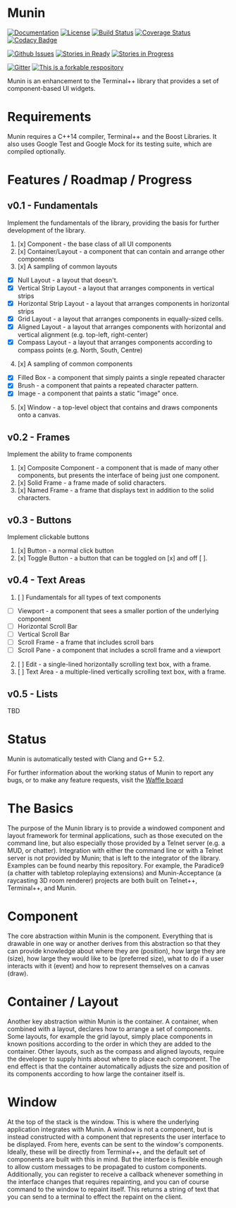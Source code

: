 # Munin

[![Documentation](https://codedocs.xyz/KazDragon/munin.svg)](https://codedocs.xyz/KazDragon/munin/)
[![License](https://img.shields.io/github/license/KazDragon/munin.svg)](https://en.wikipedia.org/wiki/MIT_License)
[![Build Status](https://travis-ci.org/KazDragon/munin.svg?branch=master)](https://travis-ci.org/KazDragon/munin)
[![Coverage Status](https://coveralls.io/repos/github/KazDragon/munin/badge.svg?branch=master)](https://coveralls.io/github/KazDragon/munin?branch=master)
[![Codacy Badge](https://api.codacy.com/project/badge/Grade/cbf22a847dc040b1a9dee8be3eda00d3)](https://www.codacy.com/app/KazDragon/munin?utm_source=github.com&amp;utm_medium=referral&amp;utm_content=KazDragon/munin&amp;utm_campaign=Badge_Grade)

[![Github Issues](https://img.shields.io/github/issues/KazDragon/munin.svg)](https://github.com/KazDragon/munin/issues)
[![Stories in Ready](https://badge.waffle.io/KazDragon/munin.png?label=ready&title=Stories%20In%20Ready)](https://waffle.io/KazDragon/munin)
[![Stories in Progress](https://badge.waffle.io/KazDragon/munin.png?label=in%20progress&title=Stories%20In%20Progress)](https://waffle.io/KazDragon/munin)

[![Gitter](https://badges.gitter.im/KazDragon/munin.svg)](https://gitter.im/KazDragon/munin?utm_source=badge&utm_medium=badge&utm_campaign=pr-badge)
[![This is a forkable respository](https://img.shields.io/badge/forkable-yes-brightgreen.svg)](https://basicallydan.github.io/forkability/?u=KazDragon&r=munin)

Munin is an enhancement to the Terminal++ library that provides a set of component-based UI widgets.

# Requirements

Munin requires a C++14 compiler, Terminal++ and the Boost Libraries.  It also uses Google Test and Google Mock for its testing suite, which are compiled optionally.

# Features / Roadmap / Progress

## v0.1 - Fundamentals
Implement the fundamentals of the library, providing the basis for further development of the library.
1. [x] Component - the base class of all UI components
2. [x] Container/Layout - a component that can contain and arrange other components
3. [x] A sampling of common layouts 
 * [x] Null Layout - a layout that doesn't.
 * [x] Vertical Strip Layout - a layout that arranges components in vertical strips
 * [x] Horizontal Strip Layout - a layout that arranges components in horizontal strips
 * [x] Grid Layout - a layout that arranges components in equally-sized cells.
 * [x] Aligned Layout - a layout that arranges components with horizontal and vertical alignment (e.g. top-left, right-center)
 * [x] Compass Layout - a layout that arranges components according to compass points (e.g. North, South, Centre)
4. [x] A sampling of common components
 * [x] Filled Box - a component that simply paints a single repeated character
 * [x] Brush - a component that paints a repeated character pattern.
 * [x] Image - a component that paints a static "image" once.
5. [x] Window - a top-level object that contains and draws components onto a canvas.

 ## v0.2 - Frames
 Implement the ability to frame components
 1. [x] Composite Component - a component that is made of many other components, but presents the interface of being just one component.
 2. [x] Solid Frame - a frame made of solid characters.
 3. [x] Named Frame - a frame that displays text in addition to the solid characters.
 
 ## v0.3 - Buttons
 Implement clickable buttons
 1. [x] Button - a normal click button
 2. [x] Toggle Button - a button that can be toggled on [x] and off [ ].
 
 ## v0.4 - Text Areas
 1. [ ] Fundamentals for all types of text components
  * [ ] Viewport - a component that sees a smaller portion of the underlying component
  * [ ] Horizontal Scroll Bar
  * [ ] Vertical Scroll Bar
  * [ ] Scroll Frame - a frame that includes scroll bars
  * [ ] Scroll Pane - a component that includes a scroll frame and a viewport
 2. [ ] Edit - a single-lined horizontally scrolling text box, with a frame.
 3. [ ] Text Area - a multiple-lined vertically scrolling text box, with a frame.
 
 ## v0.5 - Lists
 TBD


# Status

Munin is automatically tested with Clang and G++ 5.2.

For further information about the working status of Munin to report any bugs, or to make any feature requests, visit the [Waffle board](https://waffle.io/KazDragon/munin)

# The Basics

The purpose of the Munin library is to provide a windowed component and layout framework for terminal applications, such as those executed on the command line, but also especially those provided by a Telnet server (e.g. a MUD, or chatter).  Integration with either the command line or with a Telnet server is not provided by Munin; that is left to the integrator of the library.  Examples can be found nearby this repository.  For example, the Paradice9 (a chatter with tabletop roleplaying extensions) and Munin-Acceptance (a raycasting 3D room renderer) projects are both built on Telnet++, Terminal++, and Munin.

# Component

The core abstraction within Munin is the component.  Everything that is drawable in one way or another derives from this abstraction so that they can provide knowledge about where they are (position), how large they are (size), how large they would like to be (preferred size), what to do if a user interacts with it (event) and how to represent themselves on a canvas (draw).

# Container / Layout

Another key abstraction within Munin is the container.  A container, when combined with a layout, declares how to arrange a set of components.  Some layouts, for example the grid layout, simply place components in known positions according to the order in which they are added to the container.  Other layouts, such as the compass and aligned layouts, require the developer to supply hints about where to place each component.  The end effect is that the container automatically adjusts the size and position of its components according to how large the container itself is.

# Window

At the top of the stack is the window.  This is where the underlying application integrates with Munin.  A window is not a component, but is instead constructed with a component that represents the user interface to be displayed.  From here, events can be sent to the window's components.  Ideally, these will be directly from Terminal++, and the default set of components are built with this in mind.  But the interface is flexible enough to allow custom messages to be propagated to custom components.  Additionally, you can register to receive a callback whenever something in the interface changes that requires repainting, and you can of course command to the window to repaint itself.  This returns a string of text that you can send to a terminal to effect the repaint on the client.

